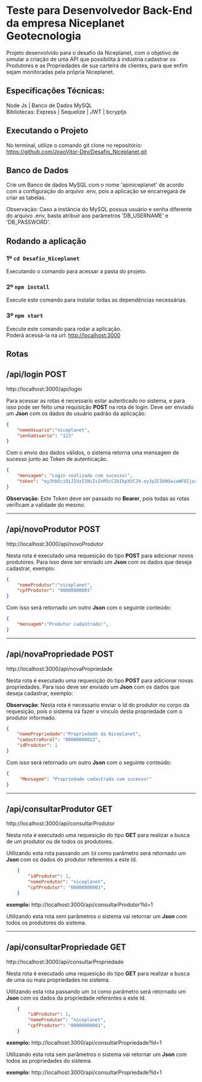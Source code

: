 
# Teste para Desenvolvedor Back-End da empresa Niceplanet Geotecnologia

Projeto desenvolvido para o desafio da Niceplanet, com o objetivo de simular a criação de uma API que possibilita à indústria cadastrar os Produtores e as Propriedades de sua carteira de clientes, para que enfim sejam monitoradas pela própria Niceplanet.



## Especificações Técnicas:
Node Js | Banco de Dados MySQL\
Bibliotecas: Express | Sequelize | JWT  | bcryptjs


## Executando o Projeto

No terminal, utilize o comando git clone no repositório: https://github.com/JoaoVitor-Dev/Desafio_Niceplanet.git


## Banco de Dados
Crie um Banco de dados MySQL com o nome 'apiniceplanet' de acordo com a configuração do arquivo .env, pois a aplicação se encarregará de criar as tabelas.

Observação: Caso a instância do MySQL possua usuário e senha diferente do arquivo .env, basta atribuir aos parâmetros 'DB_USERNAME' e 'DB_PASSWORD'.





## Rodando a aplicação

### 1º `cd Desafio_Niceplanet`

Executando o comando para acessar a pasta do projeto.

### 2º `npm install`

Execute este comando para instalar todas as dependências necessárias.

### 3º `npm start`

Execute este comando para rodar a aplicação.\
Poderá acessá-la na url: [http://localhost:3000](http://localhost:3000)





## Rotas
/api/login **POST**
---------------

http://localhost:3000/api/login

Para acessar as rotas é necessario estar autenticado no sistema, e para isso pode ser feito uma requisição **POST** na rota de login. 
Deve ser enviado um **Json** com os dados do usuário padrão da aplicação:


```json
{ 
    "nomeUsuario":"niceplanet",
    "senhaUsuario": "123" 
} 
```
Com o envio dos dados válidos, o sistema retorna uma mensagem de sucesso junto ao Token de autenticação.

```json
{ 
    "mensagem": "Login realizado com sucesso!",
    "token": "eyJhbGciOiJIUzI1NiIsInR5cCI6IkpXVCJ9.eyJpZCI6NSwiaWF0IjoxNjg0MTczMTAwLCJleHAiOjE2ODQ0MzIzMDB9.366XFWtNdpoBcBwP18OtePtrUNoYadDqsqEZyVztd00" 
}
```

**Observação**: Este Token deve ser passado no **Bearer**, pois todas as rotas verificam a validade do mesmo.

----
 
/api/novoProdutor **POST**
-------------------

http://localhost:3000/api/novoProdutor

Nesta rota é executado uma requesição do tipo **POST** para adicionar novos produtores. 
Para isso deve ser enviado um **Json** com os dados que deseja cadastrar, exemplo:

```json
{ 
    "nomeProdutor":"niceplanet", 
    "cpfProdutor": "00000000001" 
}
```

Com isso será retornado um outro **Json** com o seguinte conteúdo:

```json
{ 
    "mensagem":"Produtor cadastrado!", 
}
```

----
 
/api/novaPropriedade **POST**
-------------------

http://localhost:3000/api/novaPropriedade

Nesta rota é executado uma requesição do tipo **POST** para adicionar novas propriedades. 
Para isso deve ser enviado um **Json** com os dados que deseja cadastrar, exemplo:

**Observação**: Nesta rota é necessario enviar o Id do produtor no corpo da requesição, pois o sistema irá fazer o vínculo desta propriedade com o produtor informado. 

```json
{ 
    "nomePropriedade":"Propriedade da Niceplanet", 
    "cadastroRural": "00000000022",
    "idProdutor": 1
}
```

Com isso será retornado um outro **Json** com o seguinte conteúdo:

```json
{ 
     "Mensagem": "Propriedade cadastrada com sucesso!" 
}
```

----
 
/api/consultarProdutor **GET**
-------------------

http://localhost:3000/api/consultarProdutor

Nesta rota é executado uma requesição do tipo **GET** para realizar a busca de um produtor ou de todos os produtores.

Utilizando esta rota passando um ```Id``` como parâmetro será retornado um **Json** com os dados do produtor referentes a este Id.

```json
    {
        "idProdutor": 1,
        "nomeProdutor": "niceplanet",
        "cpfProdutor": "00000000001",
    }
```


**exemplo:** http://localhost:3000/api/consultarProdutor?Id=1

Utilizando esta rota sem parâmetros o sistema vai retornar um **Json** com todos os produtores do sistema.


----
 
/api/consultarPropriedade **GET**
-------------------

http://localhost:3000/api/consultarPropriedade

Nesta rota é executado uma requesição do tipo **GET** para realizar a busca de uma ou mais propriedades no sistema.

Utilizando esta rota passando um ```Id``` como parâmetro será retornado um **Json** com os dados da propriedade referentes a este Id.

```json
    {
        "idProdutor": 1,
        "nomeProdutor": "niceplanet",
        "cpfProdutor": "00000000001",
    }
```

**exemplo:** http://localhost:3000/api/consultarPropriedade?Id=1

Utilizando esta rota sem parâmetros o sistema vai retornar um **Json** com todos as propriedades do sistema.

**exemplo:** http://localhost:3000/api/consultarPropriedade?Id=1








